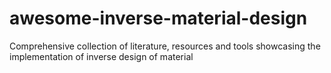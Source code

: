 # awesome-inverse-material-design
Comprehensive collection of  literature, resources and tools showcasing the implementation of inverse design of material
